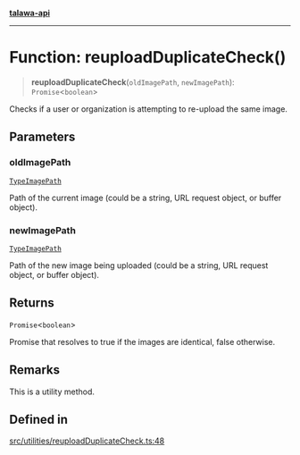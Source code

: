 [**talawa-api**](../../../README.md)

***

# Function: reuploadDuplicateCheck()

> **reuploadDuplicateCheck**(`oldImagePath`, `newImagePath`): `Promise`\<`boolean`\>

Checks if a user or organization is attempting to re-upload the same image.

## Parameters

### oldImagePath

[`TypeImagePath`](../type-aliases/TypeImagePath.md)

Path of the current image (could be a string, URL request object, or buffer object).

### newImagePath

[`TypeImagePath`](../type-aliases/TypeImagePath.md)

Path of the new image being uploaded (could be a string, URL request object, or buffer object).

## Returns

`Promise`\<`boolean`\>

Promise that resolves to true if the images are identical, false otherwise.

## Remarks

This is a utility method.

## Defined in

[src/utilities/reuploadDuplicateCheck.ts:48](https://github.com/Suyash878/talawa-api/blob/e4413cec641a837926071678fed3c7f67234e31e/src/utilities/reuploadDuplicateCheck.ts#L48)

